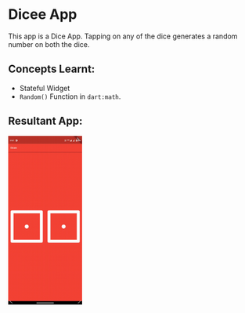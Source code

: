 # Dicee App

This app is a Dice App. Tapping on any of the dice generates a random number on both the dice. 

## Concepts Learnt:

- Stateful Widget
- `Random()` Function in `dart:math`.


## Resultant App:

<img src="screenrecording.gif" height=30% width=30%>